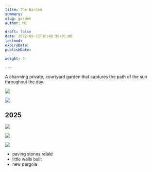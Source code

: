 ```yaml
---
title: The Garden
summary: 
slug: garden
author: MC

draft: false
date: 2022-08-22T16:48:38+01:00
lastmod: 
expiryDate: 
publishDate: 

weight: 4

---
```


A charming private, courtyard garden that captures the path of the sun throughout the day.

![](/images/3687.jpeg)

![](/images/1256.jpeg)

## 2025 

![](/images/1456.jpeg)



![](/images/2899.jpeg)

![](/images/2900.jpeg)




<!--
![](/images/0972.jpeg)

![](/images/0957.jpeg)

![](/images/9411.jpeg)

![](/images/9412.jpeg)

![](/images/9413.jpeg)

![](/images/9414.jpeg)
-->
- paving stones relaid
- little walls built
- new pergola

